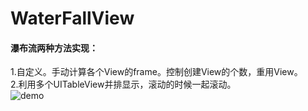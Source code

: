 # WaterFallView

#### 瀑布流两种方法实现：
1.自定义。手动计算各个View的frame。控制创建View的个数，重用View。
<br>
2.利用多个UITableView并排显示，滚动的时候一起滚动。
<br>
![demo](https://github.com/MA806P/WaterFallView/blob/master/ScreenShot/Untitled.gif)
